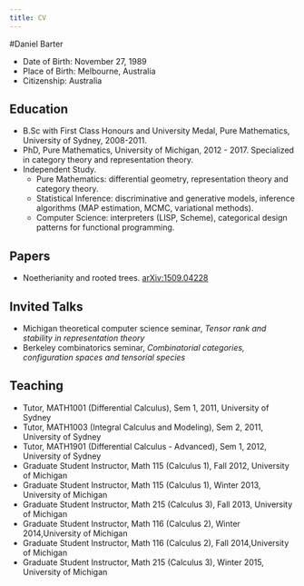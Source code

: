 ```yaml
---
title: CV
---
```


#Daniel Barter

- Date of Birth: November 27, 1989
- Place of Birth: Melbourne, Australia
- Citizenship: Australia

## Education
- B.Sc with First Class Honours and University Medal, Pure Mathematics, University of Sydney, 2008-2011.
- PhD, Pure Mathematics, University of Michigan, 2012 - 2017. Specialized in category theory and representation theory.
- Independent Study. 
    - Pure Mathematics: differential geometry, representation theory and category theory. 
    - Statistical Inference: discriminative and generative models, inference algorithms (MAP estimation, MCMC, variational methods).
    - Computer Science: interpreters (LISP, Scheme), categorical design patterns for functional programming.


## Papers
- Noetherianity and rooted trees. [arXiv:1509.04228](http://arxiv.org/abs/1509.04228)

## Invited Talks
- Michigan theoretical computer science seminar, *Tensor rank and stability in representation theory*
- Berkeley combinatorics seminar, *Combinatorial categories, configuration spaces and tensorial species*


## Teaching
- Tutor, MATH1001 (Differential Calculus), Sem 1, 2011, University of Sydney
- Tutor, MATH1003 (Integral Calculus and Modeling), Sem 2, 2011, University of Sydney
- Tutor, MATH1901 (Differential Calculus - Advanced), Sem 1, 2012, University of Sydney
- Graduate Student Instructor, Math 115 (Calculus 1), Fall 2012, University of Michigan
- Graduate Student Instructor, Math 115 (Calculus 1), Winter 2013, University of Michigan
- Graduate Student Instructor, Math 215 (Calculus 3), Fall 2013, University of Michigan
- Graduate Student Instructor, Math 116 (Calculus 2), Winter 2014,University of Michigan
- Graduate Student Instructor, Math 116 (Calculus 2), Fall 2014,University of Michigan
- Graduate Student Instructor, Math 215 (Calculus 3), Winter 2015, University of Michigan
